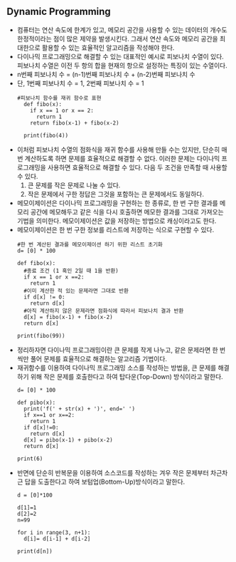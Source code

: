 ## Dynamic Programming

- 컴퓨터는 연산 속도에 한계가 있고, 메모리 공간을 사용할 수 있는 데이터의 개수도 한정적이라는 점이 많은 제약을 발생시킨다. 그래서 연산 속도와 메모리 공간을 최대한으로 활용할 수 있는 효율적인 알고리즘을 작성해야 한다.
- 다이나믹 프로그래밍으로 해결할 수 있는 대표적인 예시로 피보나치 수열이 있다. 피보나치 수열은 이전 두 항의 합을 현재의 항으로 설정하는 특징이 있는 수열이다.
- n번째 피보나치 수 = (n-1)번째 피보나치 수 + (n-2)번째 피보나치 수
- 단, 1번째 피보나치 수 = 1, 2번째 피보나치 수 = 1
  ```
  #피보나치 함수를 재귀 함수로 표현
    def fibo(x):
      if x == 1 or x == 2:
        return 1
      return fibo(x-1) + fibo(x-2)
    
    print(fibo(4))

- 이처럼 피보나치 수열의 점화식을 재귀 함수를 사용해 만들 수는 있지만, 단순히 매번 계산하도록 하면 문제를 효율적으로 해결할 수 없다. 이러한 문제는 다이나믹 프로그래밍을 사용하면 효율적으로 해결할 수 있다. 다음 두 조건을 만족할 때 사용할 수 있다.
  1. 큰 문제를 작은 문제로 나눌 수 있다. 
  2. 작은 문제에서 구한 정답은 그것을 포함하는 큰 문제에서도 동일하다.
- 메모이제이션은 다이나믹 프로그래밍을 구현하는 한 종류로, 한 번 구한 결과를 메모리 공간에 메모해두고 같은 식을 다시 호출하면 메모한 결과를 그대로 가져오는 기법을 의미한다. 메모이제이션은 값을 저장하는 방법으로 캐싱이라고도 한다.
- 메모이제이션은 한 번 구한 정보를 리스트에 저장하는 식으로 구현할 수 있다.
  ```
  #한 번 계산된 결과를 메모이제이션 하기 위한 리스트 초기화
  d= [0] * 100
  
  def fibo(x):
    #종료 조건 (1 혹인 2일 때 1을 반환)
    if x == 1 or x ==2:
      return 1
    #이미 계산한 적 있는 문제라면 그대로 반환
    if d[x] != 0:
      return d[x]
    #아직 계산하지 않은 문제라면 점화식에 따라서 피보나치 결과 반환
    d[x] = fibo(x-1) + fibo(x-2)
    return d[x]
  
  print(fibo(99))
  
- 정리하자면 다이나믹 프로그래밍이란 큰 문제를 작게 나누고, 같은 문제라면 한 번씩만 풀어 문제를 효율적으로 해결하는 알고리즘 기법이다.
- 재귀함수를 이용하여 다이나믹 프로그래밍 소스를 작성하는 방법을, 큰 문제를 해결하기 위해 작은 문제를 호출한다고 하여 탑다운(Top-Down) 방식이라고 말한다.
  ```
  d= [0] * 100
  
  def pibo(x):
    print('f(' + str(x) + ')', end=' ')
    if x==1 or x==2:
      return 1
    if d[x]!=0:
      return d[x]
    d[x] = pibo(x-1) + pibo(x-2)
    return d[x]
  
  print(6)

- 반면에 단순히 반복문을 이용하여 소스코드를 작성하는 겨우 작은 문제부터 차근차근 답을 도출한다고 하여 보텀업(Bottom-Up)방식이라고 말한다.
  ```
  d = [0]*100
   
  d[1]=1
  d[2]=2
  n=99
  
  for i in range(3, n+1):
    d[i]= d[i-1] + d[i-2]
  
  print(d[n])